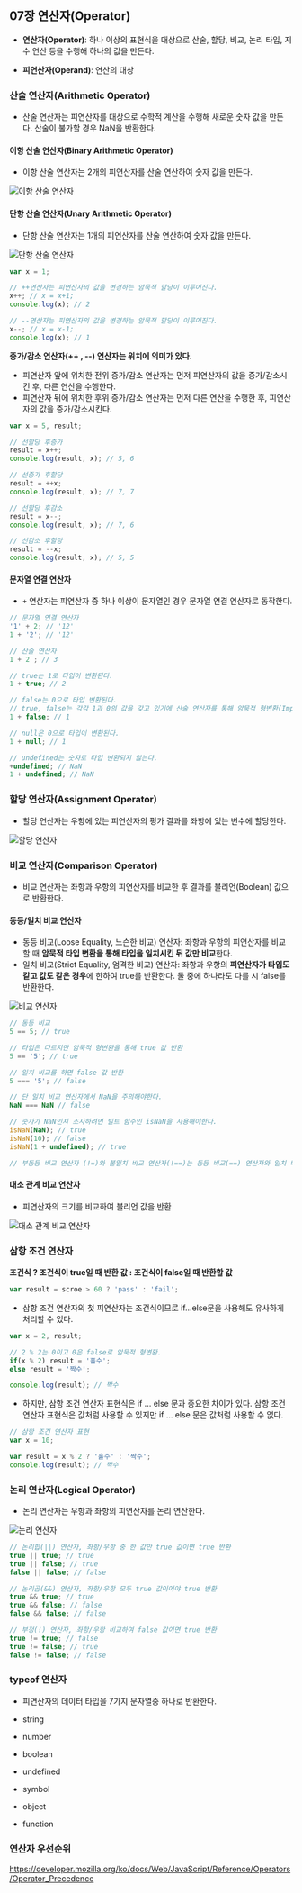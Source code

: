 ## 07장 연산자(Operator)

- **연산자(Operator)**: 하나 이상의 표현식을 대상으로 산술, 할당, 비교, 논리 타입, 지수 연산 등을 수행해 하나의 값을 만든다.

- **피연산자(Operand)**: 연산의 대상

### 산술 연산자(Arithmetic Operator)

- 산술 연산자는 피연산자를 대상으로 수학적 계산을 수행해 새로운 숫자 값을 만든다. 산술이 불가할 경우 NaN을 반환한다.

#### 이항 산술 연산자(Binary Arithmetic Operator)

- 이항 산술 연산자는 2개의 피연산자를 산술 연산하여 숫자 값을 만든다.

![이항 산술 연산자](./images/7%EC%9E%A5_%EC%9D%B4%ED%95%AD_%EC%82%B0%EC%88%A0_%EC%97%B0%EC%82%B0%EC%9E%90.png)

#### 단항 산술 연산자(Unary Arithmetic Operator)

- 단항 산술 연산자는 1개의 피연산자를 산술 연산하여 숫자 값을 만든다.

![단항 산술 연산자](./images/7%EC%9E%A5_%EB%8B%A8%ED%95%AD_%EC%82%B0%EC%88%A0_%EC%97%B0%EC%82%B0%EC%9E%90.png)

```Javascript
var x = 1;

// ++연산자는 피연산자의 값을 변경하는 암묵적 할당이 이루어진다.
x++; // x = x+1;
console.log(x); // 2

// --연산자는 피연산자의 값을 변경하는 암묵적 할당이 이루어진다.
x--; // x = x-1;
console.log(x); // 1
```

**증가/감소 연산자(++ , --) 연산자는 위치에 의미가 있다.**

- 피연산자 앞에 위치한 전위 증가/감소 연산자는 먼저 피연산자의 값을 증가/감소시킨 후, 다른 연산을 수행한다.
- 피연산자 뒤에 위치한 후위 증가/감소 연산자는 먼저 다른 연산을 수행한 후, 피연산자의 값을 증가/감소시킨다.

```Javascript
var x = 5, result;

// 선할당 후증가
result = x++;
console.log(result, x); // 5, 6

// 선증가 후할당
result = ++x;
console.log(result, x); // 7, 7

// 선할당 후감소
result = x--;
console.log(result, x); // 7, 6

// 선감소 후할당
result = --x;
console.log(result, x); // 5, 5
```

#### 문자열 연결 연산자

- `+` 연산자는 피연산자 중 하나 이상이 문자열인 경우 문자열 연결 연산자로 동작한다.

```Javascript
// 문자열 연결 연산자
'1' + 2; // '12'
1 + '2'; // '12'

// 산술 연산자
1 + 2 ; // 3

// true는 1로 타입이 변환된다.
1 + true; // 2

// false는 0으로 타입 변환된다.
// true, false는 각각 1과 0의 값을 갖고 있기에 산술 연산자를 통해 암묵적 형변환(Implicit Coercion)된 상태이다. 아래 글을 참조하자.
1 + false; // 1

// null은 0으로 타입이 변환된다.
1 + null; // 1

// undefined는 숫자로 타입 변환되지 않는다.
+undefined; // NaN
1 + undefined; // NaN
```

### 할당 연산자(Assignment Operator)

- 할당 연산자는 우항에 있는 피연산자의 평가 결과를 좌항에 있는 변수에 할당한다.

![할당 연산자](./images/7%EC%9E%A5_%ED%95%A0%EB%8B%B9_%EC%97%B0%EC%82%B0%EC%9E%90.png)

### 비교 연산자(Comparison Operator)

- 비교 연산자는 좌항과 우항의 피연산자를 비교한 후 결과를 불리언(Boolean) 값으로 반환한다.

#### 동등/일치 비교 연산자

- 동등 비교(Loose Equality, 느슨한 비교) 연산자: 좌항과 우항의 피연산자를 비교할 때 **암묵적 타입 변환을 통해 타입을 일치시킨 뒤 값만 비교**한다.
- 일치 비교(Strict Equality, 엄격한 비교) 연산자: 좌항과 우항의 **피연산자가 타입도 같고 값도 같은 경우**에 한하여 true를 반환한다. 둘 중에 하나라도 다를 시 false를 반환한다.

![비교 연산자](./images/7%EC%9E%A5_%EB%B9%84%EA%B5%90_%EC%97%B0%EC%82%B0%EC%9E%90.png)

```Javascript
// 동등 비교
5 == 5; // true

// 타입은 다르지만 암묵적 형변환을 통해 true 값 반환
5 == '5'; // true

// 일치 비교를 하면 false 값 반환
5 === '5'; // false

// 단 일치 비교 연산자에서 NaN을 주의해야한다.
NaN === NaN // false

// 숫자가 NaN인지 조사하려면 빌트 함수인 isNaN을 사용해야한다.
isNaN(NaN); // true
isNaN(10); // false
isNaN(1 + undefined); // true

// 부동등 비교 연산자 (!=)와 불일치 비교 연산자(!==)는 동등 비교(==) 연산자와 일치 비교(===) 연산자의 반대 개념이다.
```

#### 대소 관계 비교 연산자

- 피연산자의 크기를 비교하여 불리언 값을 반환

![대소 관계 비교 연산자](./images/7%EC%9E%A5_%EB%8C%80%EC%86%8C_%EA%B4%80%EA%B3%84_%EB%B9%84%EA%B5%90_%EC%97%B0%EC%82%B0%EC%9E%90.png)

### 삼항 조건 연산자

**조건식 ? 조건식이 true일 때 반환 값 : 조건식이 false일 때 반환할 값**

```Javascript
var result = scroe > 60 ? 'pass' : 'fail';
```

- 삼항 조건 연산자의 첫 피연산자는 조건식이므로 if...else문을 사용해도 유사하게 처리할 수 있다.

```Javascript
var x = 2, result;

// 2 % 2는 0이고 0은 false로 암묵적 형변환.
if(x % 2) result = '홀수';
else result = '짝수';

console.log(result); // 짝수
```

- 하지만, 삼항 조건 연산자 표현식은 if ... else 문과 중요한 차이가 있다. 삼항 조건 연산자 표현식은 값처럼 사용할 수 있지만 if ... else 문은 값처럼 사용할 수 없다.

```Javascript
// 삼항 조건 연산자 표현
var x = 10;

var result = x % 2 ? '홀수' : '짝수';
console.log(result); // 짝수
```

### 논리 연산자(Logical Operator)

- 논리 연산자는 우항과 좌항의 피연산자를 논리 연산한다.

![논리 연산자](./images/7%EC%9E%A5_%EB%85%BC%EB%A6%AC_%EC%97%B0%EC%82%B0%EC%9E%90.png)

```Javascript
// 논리합(||) 연산자, 좌항/우항 중 한 값만 true 값이면 true 반환
true || true; // true
true || false; // true
false || false; // false

// 논리곱(&&) 연산자, 좌항/우항 모두 true 값이어야 true 반환
true && true; // true
true && false; // false
false && false; // false

// 부정(!) 연산자, 좌항/우항 비교하여 false 값이면 true 반환
true != true; // false
true != false; // true
false != false; // false
```

### typeof 연산자

- 피연산자의 데이터 타입을 7가지 문자열중 하나로 반환한다.

- string
- number
- boolean
- undefined
- symbol
- object
- function

### 연산자 우선순위

https://developer.mozilla.org/ko/docs/Web/JavaScript/Reference/Operators/Operator_Precedence
